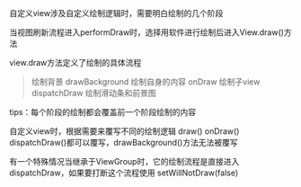 自定义view涉及自定义绘制逻辑时，需要明白绘制的几个阶段

当视图刷新流程进入performDraw时，选择用软件进行绘制后进入View.draw()方法

view.draw方法定义了绘制的具体流程

> 绘制背景  drawBackground
> 绘制自身的内容 onDraw
> 绘制子view dispatchDraw
> 绘制滑动条和前景图 

tips：每个阶段的绘制都会覆盖前一个阶段绘制的内容

自定义view时，根据需要来覆写不同的绘制逻辑
draw() onDraw() dispatchDraw()都可以覆写，drawBackground()方法无法被覆写

有一个特殊情况当继承于ViewGroup时，它的绘制流程是直接进入dispatchDraw，如果要打断这个流程使用
setWillNotDraw(false)
